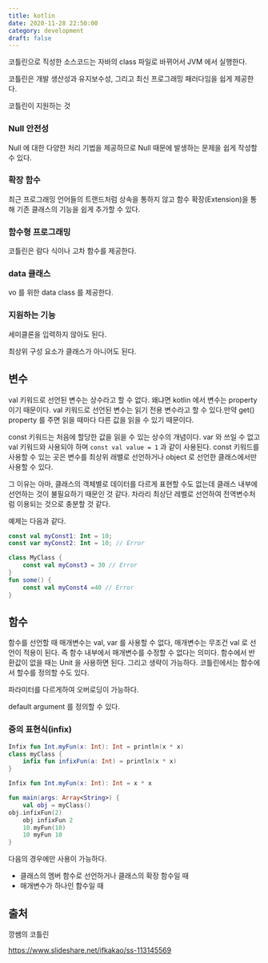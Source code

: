```yaml
---
title: kotlin
date: 2020-11-28 22:50:00
category: development
draft: false
---
```


코틀린으로 직성한 소스코드는 자바의 class 파일로 바뀌어서 JVM 에서 실행한다.

코틀린은 개발 생산성과 유지보수성, 그리고 최신 프로그래밍 패러다임을 쉽게 제공한다.

코틀린이 지원하는 것

### Null 안전성

Null 에 대한 다양한 처리 기법을 제공하므로 Null 때문에 발생하는 문제을 쉽게 작성할 수 있다.

### 확장 함수

최근 프로그래밍 언어들의 트랜드처럼 상속을 통하지 않고 함수 확장(Extension)을 통해 기존 클래스의 기능을 쉽게 추가할 수 있다.

### 함수형 프로그래밍

코틀린은 람다 식이나 고차 함수를 제공한다.

### data 클래스

vo 를 위한 data class 를 제공한다.

### 지원하는 기능

세미클론을 입력하지 않아도 된다.

최상위 구성 요소가 클래스가 아니어도 된다.

## 변수

val 키워드로 선언된 변수는 상수라고 할 수 없다. 왜냐면 kotlin 에서 변수는 property 이기 때문이다. val 키워드로 선언된 변수는 읽기 전용 변수라고 할 수 있다.만약 get() property 를 주면 읽을 때마다 다른 값을 읽을 수 있기 때문이다.

const 키워드는 처음에 할당한 값을 읽을 수 있는 상수의 개념이다. var 와 쓰일 수 없고 val 키워드와 사용되야 하며 `const val value = 1` 과 같이 사용된다. const 키워드를 사용할 수 있는 곳은 변수를 최상위 래밸로 선언하거나 object 로 선언한 클래스에서만 사용할 수 있다.

그 이유는 아마, 클래스의 객체별로 데이터를 다르게 표현할 수도 없는데 클래스 내부에 선언하는 것이 불필요하기 때문인 것 같다. 차라리 최상단 레벨로 선언하여 전역변수처럼 이용되는 것으로 충분할 것 같다.

예제는 다음과 같다.

```kotlin
const val myConst1: Int = 10;
const var myConst2: Int = 10; // Error

class MyClass {
	const val myConst3 = 30 // Error
}
fun some() {
	const val myConst4 =40 // Error
}
```

## 함수

함수를 선언할 때 매개변수는 val, var 를 사용할 수 없다, 매개변수는 무조건 val 로 선언이 적용이 된다. 즉 함수 내부에서 매개변수를 수정할 수 없다는 의미다.
함수에서 반환값이 없을 때는 Unit 을 사용하면 된다. 그리고 생략이 가능하다.
코틀린에서는 함수에서 할수를 정의할 수도 있다.

파라미터를 다르게하여 오버로딩이 가능하다.

default argument 를 정의할 수 있다.

### 중의 표현식(infix)

```kotlin
Infix fun Int.myFun(x: Int): Int = println(x * x)
class myClass {
	infix fun infixFun(a: Int) = println(x * x)
}

Infix fun Int.myFun(x: Int): Int = x * x

fun main(args: Array<String>) {
	val obj = myClass()
obj.infixFun(2)
	obj infixFun 2
	10.myFun(10)
	10 myFun 10
}
```

다음의 경우에만 사용이 가능하다.

- 클래스의 멤버 함수로 선언하거나 클래스의 확장 함수일 때
- 매개변수가 하나인 함수일 때

## 출처

깡쌤의 코틀린

https://www.slideshare.net/ifkakao/ss-113145569
